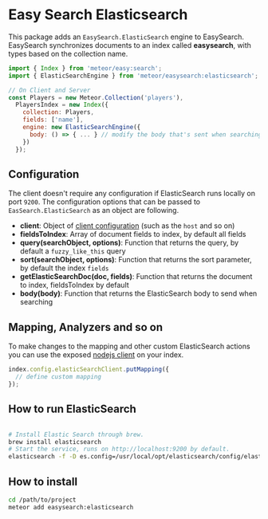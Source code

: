 Easy Search Elasticsearch
=====================

This package adds an `EasySearch.ElasticSearch` engine to EasySearch. EasySearch synchronizes documents to an index called
__easysearch__, with types based on the collection name.

```javascript
import { Index } from 'meteor/easy:search';
import { ElasticSearchEngine } from 'meteor/easysearch:elasticsearch';

// On Client and Server
const Players = new Meteor.Collection('players'),
  PlayersIndex = new Index({
    collection: Players,
    fields: ['name'],
    engine: new ElasticSearchEngine({
      body: () => { ... } // modify the body that's sent when searching
    })
  });
```

## Configuration

The client doesn't require any configuration if ElasticSearch runs locally on port `9200`.
The configuration options that can be passed to `EasSearch.ElasticSearch` as an object are following.

* __client__: Object of [client configuration](https://www.elastic.co/guide/en/elasticsearch/client/javascript-api/current/quick-start.html) (such as the `host` and so on)
* __fieldsToIndex__: Array of document fields to index, by default all fields
* __query(searchObject, options)__: Function that returns the query, by default a `fuzzy_like_this` query
* __sort(searchObject, options)__: Function that returns the sort parameter, by default the index `fields`
* __getElasticSearchDoc(doc, fields)__: Function that returns the document to index, fieldsToIndex by default
* __body(body)__: Function that returns the ElasticSearch body to send when searching

## Mapping, Analyzers and so on

To make changes to the mapping and other custom ElasticSearch actions you can use the exposed [nodejs client](https://www.npmjs.com/package/elasticsearch) on your index.

```javascript
index.config.elasticSearchClient.putMapping({
  // define custom mapping
});
```

## How to run ElasticSearch

```sh

# Install Elastic Search through brew.
brew install elasticsearch
# Start the service, runs on http://localhost:9200 by default.
elasticsearch -f -D es.config=/usr/local/opt/elasticsearch/config/elasticsearch.yml
```

## How to install

```sh
cd /path/to/project
meteor add easysearch:elasticsearch
```
